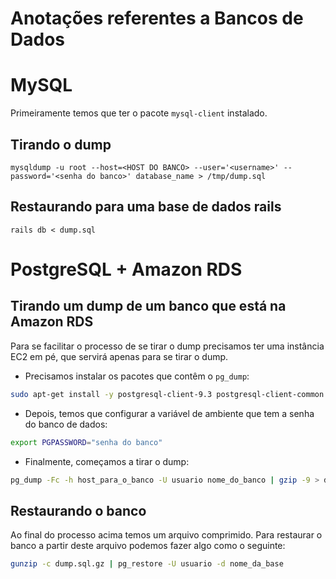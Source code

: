 #  Anotações referentes a Bancos de Dados

# MySQL

Primeiramente temos que ter o pacote `mysql-client` instalado.

## Tirando o dump

    mysqldump -u root --host=<HOST DO BANCO> --user='<username>' --password='<senha do banco>' database_name > /tmp/dump.sql

## Restaurando para uma base de dados rails

    rails db < dump.sql

# PostgreSQL + Amazon RDS

## Tirando um dump de um banco que está na Amazon RDS

Para se facilitar o processo de se tirar o dump precisamos ter uma instância EC2 em pé, que servirá apenas para se tirar o dump.

* Precisamos instalar os pacotes que contêm o `pg_dump`:

~~~ Bash
sudo apt-get install -y postgresql-client-9.3 postgresql-client-common
~~~

* Depois, temos que configurar a variável de ambiente que tem a senha do banco de dados:

~~~ Bash
export PGPASSWORD="senha do banco"
~~~

* Finalmente, começamos a tirar o dump:

~~~ Bash
pg_dump -Fc -h host_para_o_banco -U usuario nome_do_banco | gzip -9 > dump.sql.gz
~~~

## Restaurando o banco

Ao final do processo acima temos um arquivo comprimido. Para restaurar o banco a partir deste arquivo podemos fazer algo como o seguinte:

~~~ Bash
gunzip -c dump.sql.gz | pg_restore -U usuario -d nome_da_base
~~~
